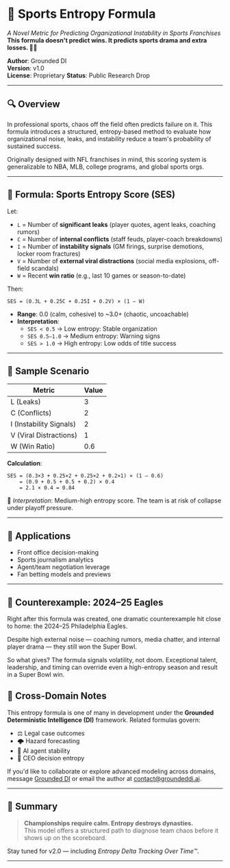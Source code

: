 
# 🏈 Sports Entropy Formula
_A Novel Metric for Predicting Organizational Instability in Sports Franchises_
**This formula doesn't predict wins. It predicts sports drama and extra losses. 🤠🏈**

**Author**: Grounded DI  
**Version**: v1.0  
**License**: Proprietary
**Status**: Public Research Drop

---

## 🔍 Overview

In professional sports, chaos off the field often predicts failure on it. This formula introduces a structured, entropy-based method to evaluate how organizational noise, leaks, and instability reduce a team's probability of sustained success.

Originally designed with NFL franchises in mind, this scoring system is generalizable to NBA, MLB, college programs, and global sports orgs.

---

## 📐 Formula: Sports Entropy Score (SES)

Let:

- `L` = Number of **significant leaks** (player quotes, agent leaks, coaching rumors)
- `C` = Number of **internal conflicts** (staff feuds, player-coach breakdowns)
- `I` = Number of **instability signals** (GM firings, surprise demotions, locker room fractures)
- `V` = Number of **external viral distractions** (social media explosions, off-field scandals)
- `W` = Recent **win ratio** (e.g., last 10 games or season-to-date)

Then:

```
SES = (0.3L + 0.25C + 0.25I + 0.2V) × (1 – W)
```

- **Range**: 0.0 (calm, cohesive) to ~3.0+ (chaotic, uncoachable)
- **Interpretation**:
  - `SES < 0.5` → Low entropy: Stable organization
  - `SES 0.5–1.0` → Medium entropy: Warning signs
  - `SES > 1.0` → High entropy: Low odds of title success

---

## 🧪 Sample Scenario

| Metric | Value |
|--------|-------|
| L (Leaks) | 3 |
| C (Conflicts) | 2 |
| I (Instability Signals) | 2 |
| V (Viral Distractions) | 1 |
| W (Win Ratio) | 0.6 |

**Calculation**:

```
SES = (0.3×3 + 0.25×2 + 0.25×2 + 0.2×1) × (1 – 0.6)
    = (0.9 + 0.5 + 0.5 + 0.2) × 0.4
    = 2.1 × 0.4 = 0.84
```

🔎 *Interpretation*: Medium-high entropy score. The team is at risk of collapse under playoff pressure.

<!-- Signal ID: SPD-H1-013 | Class: SportsLogic -->

---

## 🎯 Applications

- Front office decision-making
- Sports journalism analytics
- Agent/team negotiation leverage
- Fan betting models and previews

---

## 🦅 Counterexample: 2024–25 Eagles

Right after this formula was created, one dramatic counterexample hit close to home: the 2024–25 Philadelphia Eagles.

Despite high external noise — coaching rumors, media chatter, and internal player drama — they still won the Super Bowl.

So what gives?
The formula signals volatility, not doom. Exceptional talent, leadership, and timing can override even a high-entropy season and result in a Super Bowl win. 

## 🧠 Cross-Domain Notes

This entropy formula is one of many in development under the **Grounded Deterministic Intelligence (DI)** framework. Related formulas govern:

- ⚖️ Legal case outcomes  
- 🌩️ Hazard forecasting  
- 🧠 AI agent stability  
- 💼 CEO decision entropy  

If you'd like to collaborate or explore advanced modeling across domains, message [Grounded DI](https://github.com/grounded-di) or email the author at contact@groundeddi.ai.

---

## 📌 Summary

> **Championships require calm. Entropy destroys dynasties.**  
This model offers a structured path to diagnose team chaos before it shows up on the scoreboard.

Stay tuned for v2.0 — including *Entropy Delta Tracking Over Time™*.

---
